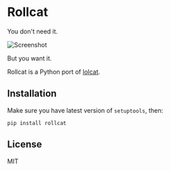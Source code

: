 # Rollcat

You don't need it.

![Screenshot](https://github.com/pyrocat101/rollcat/raw/master/screenshot.png)

But you want it.

Rollcat is a Python port of [lolcat](https://github.com/busyloop/lolcat).

## Installation

Make sure you have latest version of `setuptools`, then:

`pip install rollcat`

## License

MIT
